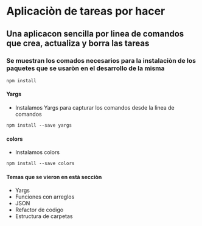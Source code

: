 # Aplicaciòn de tareas por hacer

## Una aplicacon sencilla por linea de comandos que crea, actualiza y borra las tareas

### Se muestran los comados necesarios para la instalaciòn de los paquetes que se usaròn en el desarrollo de la misma

``` npm install  ```

#### Yargs 

- Instalamos Yargs para capturar los comandos desde la linea de comandos

``` npm install --save yargs  ```

#### colors

- Instalamos colors 

``` npm install --save colors ```


#### Temas que se vieron en està secciòn

- Yargs
- Funciones con arreglos
- JSON
- Refactor de codigo
- Estructura de carpetas
